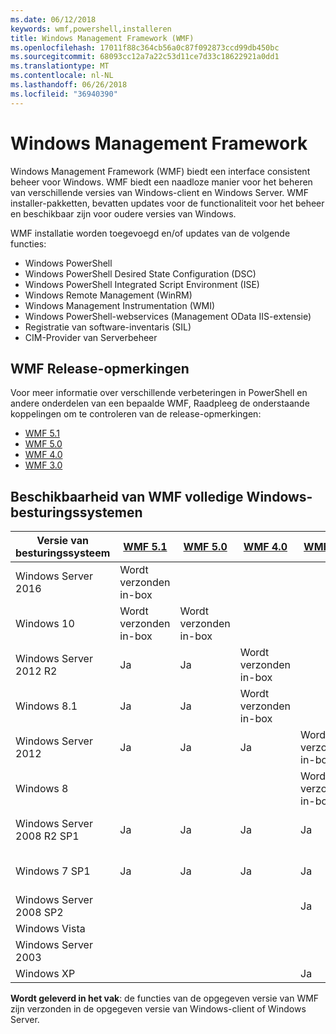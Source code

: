 ```yaml
---
ms.date: 06/12/2018
keywords: wmf,powershell,installeren
title: Windows Management Framework (WMF)
ms.openlocfilehash: 17011f88c364cb56a0c87f092873ccd99db450bc
ms.sourcegitcommit: 68093cc12a7a22c53d11ce7d33c18622921a0dd1
ms.translationtype: MT
ms.contentlocale: nl-NL
ms.lasthandoff: 06/26/2018
ms.locfileid: "36940390"
---
```

# <a name="windows-management-framework"></a>Windows Management Framework

Windows Management Framework (WMF) biedt een interface consistent beheer voor Windows. WMF biedt een naadloze manier voor het beheren van verschillende versies van Windows-client en Windows Server. WMF installer-pakketten, bevatten updates voor de functionaliteit voor het beheer en beschikbaar zijn voor oudere versies van Windows.

WMF installatie worden toegevoegd en/of updates van de volgende functies:

- Windows PowerShell
- Windows PowerShell Desired State Configuration (DSC)
- Windows PowerShell Integrated Script Environment (ISE)
- Windows Remote Management (WinRM)
- Windows Management Instrumentation (WMI)
- Windows PowerShell-webservices (Management OData IIS-extensie)
- Registratie van software-inventaris (SIL)
- CIM-Provider van Serverbeheer

## <a name="wmf-release-notes"></a>WMF Release-opmerkingen

Voor meer informatie over verschillende verbeteringen in PowerShell en andere onderdelen van een bepaalde WMF, Raadpleeg de onderstaande koppelingen om te controleren van de release-opmerkingen:

- [WMF 5.1](5.1/release-notes.md)
- [WMF 5.0](5.0/releasenotes.md)
- [WMF 4.0](https://download.microsoft.com/download/3/D/6/3D61D262-8549-4769-A660-230B67E15B25/Windows%20Management%20Framework%204%200%20Release%20Notes.docx)
- [WMF 3.0](https://download.microsoft.com/download/E/7/6/E76850B8-DA6E-4FF5-8CCE-A24FC513FD16/WMF%203%20Release%20Notes.docx)

## <a name="wmf-availability-across-windows-operating-systems"></a>Beschikbaarheid van WMF volledige Windows-besturingssystemen

|Versie van besturingssysteem  |[WMF 5.1][] |[WMF 5.0][] |[WMF 4.0][] |[WMF 3.0][]  |[WMF 2.0][] |
|--------------------------|------------|------------|------------|-------------|------------|
|Windows Server 2016       |Wordt verzonden in-box|            |            |             |            |
|Windows 10                |Wordt verzonden in-box|Wordt verzonden in-box|            |             |            |
|Windows Server 2012 R2    |Ja         |Ja         |Wordt verzonden in-box|             |            |
|Windows 8.1               |Ja         |Ja         |Wordt verzonden in-box|             |            |
|Windows Server 2012       |Ja         |Ja         |Ja         |Wordt verzonden in-box |            |
|Windows 8                 |            |            |            |Wordt verzonden in-box |            |
|Windows Server 2008 R2 SP1|Ja         |Ja         |Ja         |Ja          |Wordt verzonden in-box|
|Windows 7 SP1             |Ja         |Ja         |Ja         |Ja          |Wordt verzonden in-box|
|Windows Server 2008 SP2   |            |            |            |Ja          |Ja         |
|Windows Vista             |            |            |            |             |Ja         |
|Windows Server 2003       |            |            |            |             |Ja         |
|Windows XP                |            |            |            |Ja          |            |

**Wordt geleverd in het vak**: de functies van de opgegeven versie van WMF zijn verzonden in de opgegeven versie van Windows-client of Windows Server.

[WMF 5.1]: https://aka.ms/wmf51download
[WMF 5.0]: https://aka.ms/wmf5download
[WMF 4.0]: https://aka.ms/wmf4download
[WMF 3.0]: https://aka.ms/wmf3download
[WMF 2.0]: https://aka.ms/wmf2download
